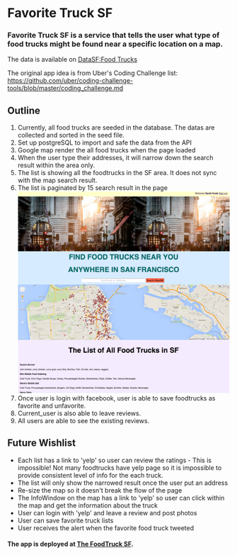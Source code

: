 # Favorite Truck SF
### Favorite Truck SF is a service that tells the user what type of food trucks might be found near a specific location on a map.

The data is available on [DataSF:Food Trucks](https://data.sfgov.org/Economy-and-Community/Mobile-Food-Facility-Permit/rqzj-sfat?)

The original app idea is from Uber's Coding Challenge list: https://github.com/uber/coding-challenge-tools/blob/master/coding_challenge.md

## Outline
1. Currently, all food trucks are seeded in the database. The datas are collected and sorted in the seed file.
2. Set up postgreSQL to import and safe the data from the API
3. Google map render the all food trucks when the page loaded
4. When the user type their addresses, it will narrow down the search result within the area only.
5. The list is showing all the foodtrucks in the SF area. It does not sync with the map search result.
6. The list is paginated by 15 search result in the page
![Alt FoodTruckSF Screenshot](https://github.com/sarahkwak/foodtrucksf/blob/master/app/assets/images/foodtrucksf.png)
7. Once user is login with facebook, user is able to save foodtrucks as favorite and unfavorite.
8. Current_user is also able to leave reviews.
9. All users are able to see the existing reviews.

## Future Wishlist
* Each list has a link to 'yelp' so user can review the ratings - This is impossible! Not many foodtrucks have yelp page so it is impossible to provide consistent level of info for the each truck. 
* The list will only show the narrowed result once the user put an address
* Re-size the map so it doesn't break the flow of the page
* The InfoWindow on the map has a link to 'yelp' so user can click within the map and get the information about the truck
* User can login with 'yelp' and leave a review and post photos
* User can save favorite truck lists
* User receives the alert when the favorite food truck tweeted

#### The app is deployed at [The FoodTruck SF](https://favoritetrucksf.herokuapp.com/).
